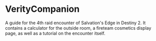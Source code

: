# VerityCompanion
A guide for the 4th raid encounter of Salvation's Edge in Destiny 2. It contains a calculator for the outside room, a fireteam cosmetics display page, as well as a tutorial on the encounter itself.
